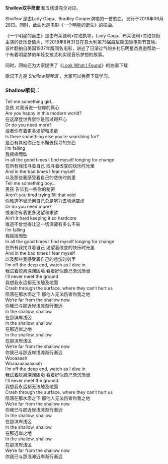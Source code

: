 

**Shallow双手简谱** 和五线谱完全对应。

_Shallow_ 是由Lady Gaga、Bradley
Cooper演唱的一首歌曲，发行于2018年09月28日。同时，此曲也是电影《一个明星的诞生》的插曲。

《一个明星的诞生》是由布莱德利•库珀执导，Lady
Gaga、布莱德利•库珀领衔主演的音乐爱情片，于2018年8月31日在意大利第75届威尼斯国际电影节首映。该片翻拍自美国1937年版同名电影，讲述了日渐过气的乡村乐明星杰克逊帮助一个有着明星梦的年轻女孩艾利实现音乐梦想的故事。

同时，网站还为大家提供了《[Look What I Found](Music-9787-Look-What-I-Found-一个明星的诞生OST.html
"Look What I Found")》的曲谱下载

歌词下方是 _Shallow钢琴谱_ ，大家可以免费下载学习。

### Shallow歌词：

Tell me something girl…  
女孩 对我诉说一些你的真心  
Are you happy in this modern world?  
在这摩登世界里你是否过得开心  
Or do you need more?  
或者你有着更多渴望和求欲  
Is there something else you’re searching for?  
是否有其他你正在不懈去探寻的东西  
I’m falling  
我摇摇而坠  
In all the good times I find myself longing for change  
在所有我找寻着自己 找寻着改变的快乐时光里  
And in the bad times I fear myself  
以及那些我感受着自己的悲伤时刻里  
Tell me something boy…  
男孩 告诉我一些你的秘密  
Aren’t you tired trying fill that void  
你难道不曾厌倦自己总是努力去填满空虚  
Or do you need more?  
或者你有着更多渴望和求欲  
Ain’t it hard keeping it so hardcore  
难道不曾觉得让这一切深藏有多么不易  
I’m falling  
我摇摇而坠  
In all the good times I find myself longing for change  
在所有我找寻着自己 渴望着改变的快乐时光里  
And in the bad times I fear myself  
以及那些我感受着自己的悲伤时刻里  
I’m off the deep end, watch as I dive in  
我试着脱离深渊困境 看着好似自己渐沉渐溺  
I’ll never meet the ground  
我想我永远都无法触及地面  
Crash through the surface, where they can’t hurt us  
陨落在那水面之下 那他人无法伤害你我之地  
We’re far from the shallow now  
你我已与那近岸浅滩渐行渐远  
In the shallow, shallow  
在那滨岸浅区  
In the shallow, shallow  
在那近岸之地  
In the shallow, shallow  
在那滨岸浅区  
We’re far from the shallow now  
你我已与那近岸浅滩渐行渐远  
Wooaaaah  
Woaaaaaaaaaaah  
I’m off the deep end, watch as I dive in  
我试着脱离深渊困境 看着好似自己渐沉渐溺  
I’ll never meet the ground  
我想我永远都无法触及地面  
Crash through the surface, where they can’t hurt us  
陨落在那水面之下 那他人无法伤害你我之地  
We’re far from the shallow now  
你我已与那近岸浅滩渐行渐远  
In the shallow, shallow  
在那滨岸浅区  
In the shallow, shallow  
在那近岸之地  
In the shallow, shallow  
在那滨岸浅区  
We’re far from the shallow now  
你我已与那浅滩近岸渐行渐远

